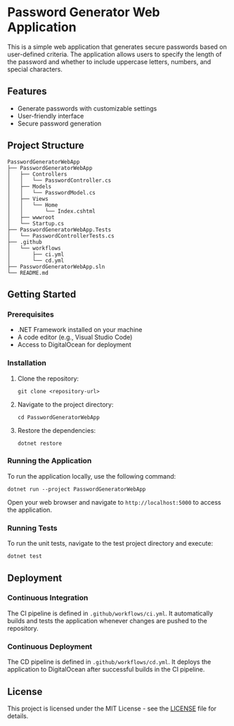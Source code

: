 # Password Generator Web Application

This is a simple web application that generates secure passwords based on user-defined criteria. The application allows users to specify the length of the password and whether to include uppercase letters, numbers, and special characters.

## Features

- Generate passwords with customizable settings
- User-friendly interface
- Secure password generation

## Project Structure

```
PasswordGeneratorWebApp
├── PasswordGeneratorWebApp
│   ├── Controllers
│   │   └── PasswordController.cs
│   ├── Models
│   │   └── PasswordModel.cs
│   ├── Views
│   │   └── Home
│   │       └── Index.cshtml
│   ├── wwwroot
│   └── Startup.cs
├── PasswordGeneratorWebApp.Tests
│   └── PasswordControllerTests.cs
├── .github
│   └── workflows
│       ├── ci.yml
│       └── cd.yml
├── PasswordGeneratorWebApp.sln
└── README.md
```

## Getting Started

### Prerequisites

- .NET Framework installed on your machine
- A code editor (e.g., Visual Studio Code)
- Access to DigitalOcean for deployment

### Installation

1. Clone the repository:
   ```
   git clone <repository-url>
   ```
2. Navigate to the project directory:
   ```
   cd PasswordGeneratorWebApp
   ```
3. Restore the dependencies:
   ```
   dotnet restore
   ```

### Running the Application

To run the application locally, use the following command:
```
dotnet run --project PasswordGeneratorWebApp
```
Open your web browser and navigate to `http://localhost:5000` to access the application.

### Running Tests

To run the unit tests, navigate to the test project directory and execute:
```
dotnet test
```

## Deployment

### Continuous Integration

The CI pipeline is defined in `.github/workflows/ci.yml`. It automatically builds and tests the application whenever changes are pushed to the repository.

### Continuous Deployment

The CD pipeline is defined in `.github/workflows/cd.yml`. It deploys the application to DigitalOcean after successful builds in the CI pipeline.

## License

This project is licensed under the MIT License - see the [LICENSE](LICENSE) file for details.